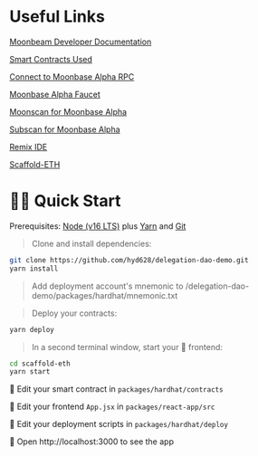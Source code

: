 # Useful Links

[Moonbeam Developer Documentation](https://docs.moonbeam.network/)

[Smart Contracts Used](https://github.com/hyd628/delegation-dao-demo/tree/master/packages/hardhat/contracts)

[Connect to Moonbase Alpha RPC](https://docs.moonbeam.network/builders/get-started/networks/moonbase/#network-endpoints)

[Moonbase Alpha Faucet](https://discord.gg/SZNP8bWHZq)

[Moonscan for Moonbase Alpha](https://moonbase.moonscan.io/)

[Subscan for Moonbase Alpha](https://moonbase.subscan.io/)

[Remix IDE](https://remix.ethereum.org/)

[Scaffold-ETH](https://github.com/scaffold-eth/scaffold-eth)

# 🏄‍♂️ Quick Start

Prerequisites: [Node (v16 LTS)](https://nodejs.org/en/download/) plus [Yarn](https://classic.yarnpkg.com/en/docs/install/) and [Git](https://git-scm.com/downloads)

> Clone and install dependencies:

```bash
git clone https://github.com/hyd628/delegation-dao-demo.git
yarn install
```

> Add deployment account's mnemonic to /delegation-dao-demo/packages/hardhat/mnemonic.txt

> Deploy your contracts:

```bash
yarn deploy
```

> In a second terminal window, start your 📱 frontend:

```bash
cd scaffold-eth
yarn start
```

🔏 Edit your smart contract in `packages/hardhat/contracts`

📝 Edit your frontend `App.jsx` in `packages/react-app/src`

💼 Edit your deployment scripts in `packages/hardhat/deploy`

📱 Open http://localhost:3000 to see the app